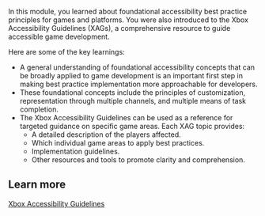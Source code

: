In this module, you learned about foundational accessibility best practice principles for games and platforms. You were also introduced to the Xbox Accessibility Guidelines (XAGs), a comprehensive resource to guide accessible game development.

Here are some of the key learnings:

- A general understanding of foundational accessibility concepts that can be broadly applied to game development is an important first step in making best practice implementation more approachable for developers.
- These foundational concepts include the principles of customization, representation through multiple channels, and multiple means of task completion.
- The Xbox Accessibility Guidelines can be used as a reference for targeted guidance on specific game areas. Each XAG topic provides:
  - A detailed description of the players affected.
  - Which individual game areas to apply best practices.
  - Implementation guidelines.
  - Other resources and tools to promote clarity and comprehension.

## Learn more

[Xbox Accessibility Guidelines](https://aka.ms/xags)
